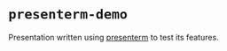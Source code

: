 # `presenterm-demo`

Presentation written using [presenterm](https://github.com/mfontanini/presenterm) to test its features.
